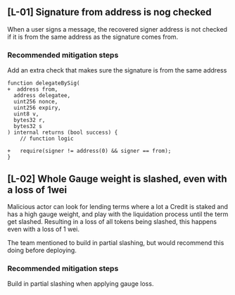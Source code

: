 ## [L-01] Signature from address is nog checked

When a user signs a message, the recovered signer address is not checked if it is from the same address as the signature comes from. 

### Recommended mitigation steps

Add an extra check that makes sure the signature is from the same address

```solidity
function delegateBySig(
+  address from,
  address delegatee,
  uint256 nonce,
  uint256 expiry,
  uint8 v,
  bytes32 r,
  bytes32 s
) internal returns (bool success) { 
	// function logic

+	require(signer != address(0) && signer == from);
}
```

## [L-02] Whole Gauge weight is slashed, even with a loss of 1wei

Malicious actor can look for lending terms where a lot a Credit is staked and has a high gauge weight, and play with the liquidation process until the term get slashed. Resulting in a loss of all tokens being slashed, this happens even with a loss of 1 wei.

The team mentioned to build in partial slashing, but would recommend this doing before deploying. 

### Recommended mitigation steps

Build in partial slashing when applying gauge loss.